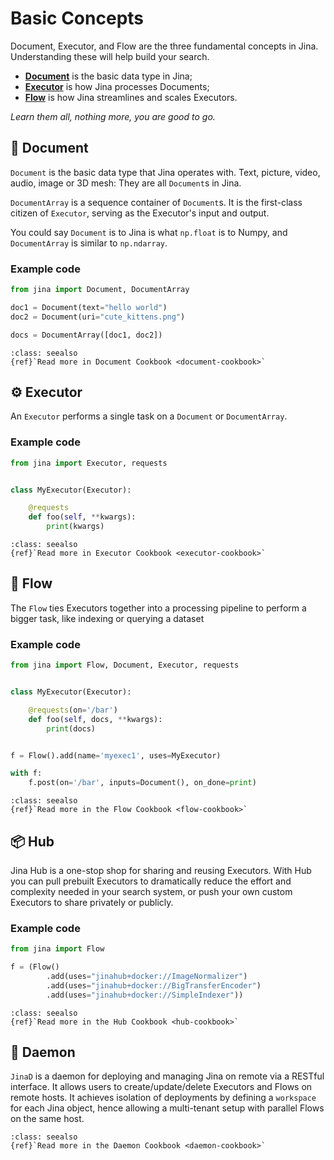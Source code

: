 # Basic Concepts

Document, Executor, and Flow are the three fundamental concepts in Jina. Understanding these will help build your
search.

- [**Document**](Document.md) is the basic data type in Jina;
- [**Executor**](Executor.md) is how Jina processes Documents;
- [**Flow**](Flow.md) is how Jina streamlines and scales Executors.

*Learn them all, nothing more, you are good to go.*

## 📄 Document

`Document` is the basic data type that Jina operates with. Text, picture, video, audio, image or 3D mesh: They are
all `Document`s in Jina.

`DocumentArray` is a sequence container of `Document`s. It is the first-class citizen of `Executor`, serving as the
Executor's input and output.

You could say `Document` is to Jina is what `np.float` is to Numpy, and `DocumentArray` is similar to `np.ndarray`.

### Example code

```python
from jina import Document, DocumentArray

doc1 = Document(text="hello world")
doc2 = Document(uri="cute_kittens.png")

docs = DocumentArray([doc1, doc2])
```

````{admonition} See Also
:class: seealso
{ref}`Read more in Document Cookbook <document-cookbook>`
````

## ⚙️ Executor

An `Executor` performs a single task on a `Document` or `DocumentArray`.

### Example code

```python
from jina import Executor, requests


class MyExecutor(Executor):

    @requests
    def foo(self, **kwargs):
        print(kwargs)

```

````{admonition} See Also
:class: seealso
{ref}`Read more in Executor Cookbook <executor-cookbook>`
````

## 🔀 Flow

The `Flow` ties Executors together into a processing pipeline to perform a bigger task, like indexing or querying a
dataset

### Example code

```python
from jina import Flow, Document, Executor, requests


class MyExecutor(Executor):

    @requests(on='/bar')
    def foo(self, docs, **kwargs):
        print(docs)


f = Flow().add(name='myexec1', uses=MyExecutor)

with f:
    f.post(on='/bar', inputs=Document(), on_done=print)
```

````{admonition} See Also
:class: seealso
{ref}`Read more in the Flow Cookbook <flow-cookbook>`
````

## 📦 Hub

Jina Hub is a one-stop shop for sharing and reusing Executors. With Hub you can pull prebuilt Executors to dramatically reduce the
effort and complexity needed in your search system, or push your own custom Executors to share privately or publicly.

### Example code

```python
from jina import Flow

f = (Flow()
        .add(uses="jinahub+docker://ImageNormalizer")
        .add(uses="jinahub+docker://BigTransferEncoder")
        .add(uses="jinahub+docker://SimpleIndexer"))
```

````{admonition} See Also
:class: seealso
{ref}`Read more in the Hub Cookbook <hub-cookbook>`
````

## 👹 Daemon

`JinaD` is a daemon for deploying and managing Jina on remote via a RESTful interface. It allows users to
create/update/delete Executors and Flows on remote hosts. It achieves isolation of deployments by defining a `workspace`
for each Jina object, hence allowing a multi-tenant setup with parallel Flows on the same host.

````{admonition} See Also
:class: seealso
{ref}`Read more in the Daemon Cookbook <daemon-cookbook>`
````
